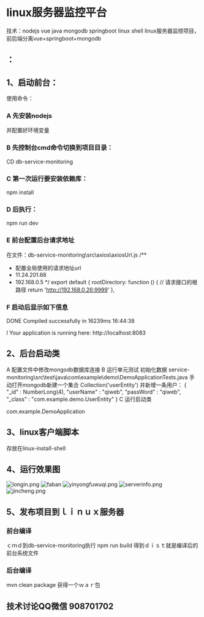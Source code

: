 # linux服务器监控平台
技术：nodejs vue java mongodb springboot linux shell
linux服务器监控项目，前后端分离vue+springboot+mongodb

## ：

  
## 1、启动前台：
使用命令：
### A 先安装nodejs 
并配置好环境变量
### B 先控制台cmd命令切换到项目目录：
CD db-service-monitoring 
### C 第一次运行要安装依赖库：
npm install
### D 后执行：
npm run dev
### E 前台配置后台请求地址
在文件：db-service-monitoring\src\axios\axiosUrl.js
  /**
   * 配置全局使用的请求地址url
   *  11.24.201.68
   *  192.168.0.5
   */
  export default {
    rootDirectory: function () { // 请求接口的根路径
      return 'http://192.168.0.26:9999'
    },
### F 启动后显示如下信息
 DONE  Compiled successfully in 16239ms                                                                                                                         16:44:38

 I  Your application is running here: http://localhost:8083
 
 
 
##  2、后台启动类
A 配置文件中修改mongodb数据库连接
B 运行单元测试 初始化数据 
service-monitoring\src\test\java\com\example\demo\DemoApplicationTests.java
手动打开mongodb新建一个集合
Collection('userEntity')
并新增一条用户：
{
    "_id" : NumberLong(4),
    "userName" : "qiweb",
    "passWord" : "qiweb",
    "_class" : "com.example.demo.UserEntity"
}
C 运行启动类


 com.example.DemoApplication
 
## 3、linux客户端脚本
   存放在linux-install-shell

## 4、运行效果图
![longin.png](https://raw.githubusercontent.com/QIWEB/linuxServerMonitoring/master/image/longin.png) 
![faban](https://raw.githubusercontent.com/QIWEB/linuxServerMonitoring/master/image/faban.png) 
![yinyongfuwuqi.png](https://raw.githubusercontent.com/QIWEB/linuxServerMonitoring/master/image/yinyongfuwuqi.png) 
![serverinfo.png](https://raw.githubusercontent.com/QIWEB/linuxServerMonitoring/master/image/serverinfo.png) 
![jincheng.png](https://raw.githubusercontent.com/QIWEB/linuxServerMonitoring/master/image/jincheng.png) 
 
## 5、发布项目到ｌｉｎｕｘ服务器
### 前台编译
ｃｍｄ到db-service-monitoring执行
npm run build
得到ｄｉｓｔ就是编译后的前台系统文件
### 后台编译
mvn clean package
获得一个ｗａｒ包
## 技术讨论QQ微信 908701702
